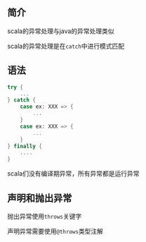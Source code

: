 ## 简介

scala的异常处理与java的异常处理类似

scala的异常处理是在`catch`中进行模式匹配

## 语法

```scala
try {
	...
} catch {
	case ex: XXX => {
		...
	}
	case ex: XXX => {
		...	
	}
} finally {
	....
}
```

scala们没有编译期异常，所有异常都是运行异常


## 声明和抛出异常

抛出异常使用`throws`关键字

声明异常需要使用`@throws`类型注解



